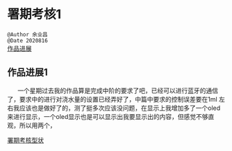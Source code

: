 # 署期考核1  
`@Author 余业昌`  
`@Date 2020816`  
[作品进展](#1)


## <a id='1'>作品进展1</a> 
&nbsp;&nbsp;&nbsp;&nbsp;&nbsp;&nbsp;一个星期过去我的作品算是完成中阶的要求了吧，已经可以进行蓝牙的通信了，要求中的进行对浇水量的设置已经弄好了，中篇中要求的控制误差要在1ml
左右我应该也是做好了的，测了挺多次应该没问题，在显示上我增加多了一个oled来进行显示，一个oled显示也是可以显示出我要显示出的内容，但感觉不够直观，所以用两个，

[署期考核型状](http://note.youdao.com/noteshare?id=c9840df942f8d2c7ebc2df4f8e718575)
